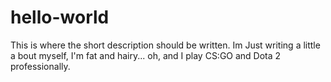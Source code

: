# hello-world
This is where the short description should be written.
Im Just writing a little a bout myself, I'm fat and hairy... oh, and I play CS:GO and Dota 2 professionally.
